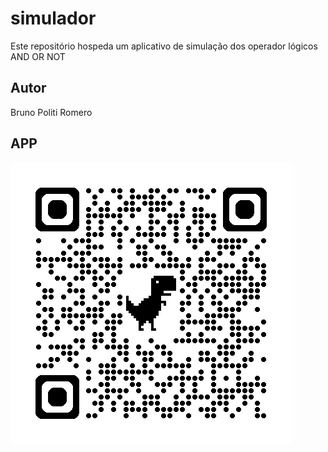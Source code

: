 # simulador
Este repositório hospeda um aplicativo de simulação dos operador lógicos AND OR NOT
## Autor
Bruno Politi Romero
## APP
![qrcode](https://github.com/arkenzera-main/simulador/blob/main/img/qrcode.png)
